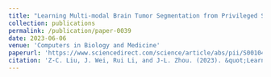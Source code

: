```yaml
---
title: "Learning Multi-modal Brain Tumor Segmentation from Privileged Semi-paired MRI Images with Curriculum Disentanglement Learning"
collection: publications
permalink: /publication/paper-0039
date: 2023-06-06
venue: 'Computers in Biology and Medicine'
paperurl: 'https://www.sciencedirect.com/science/article/abs/pii/S001048252300392X'
citation: 'Z-C. Liu, J. Wei, Rui Li, and J-L. Zhou. (2023). &quot;Learning Multi-modal Brain Tumor Segmentation from Privileged Semi-paired MRI Images with Curriculum Disentanglement Learning.&quot; <i>Computers in Biology and Medicine</i>. 159.'
---
```


